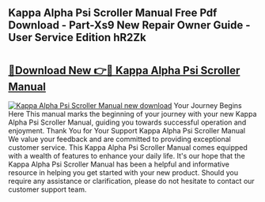 ## Kappa Alpha Psi Scroller Manual Free Pdf Download - Part-Xs9 New Repair Owner Guide - User Service Edition hR2Zk

# <h2><a href="http://bc23227.oget.top/?id=Kappa+Alpha+Psi+Scroller+Manual">🔗Download New 👉🔴 Kappa Alpha Psi Scroller Manual</a></h2>

[![Kappa Alpha Psi Scroller Manual new download](https://i.imgur.com/5g1atiW.png)](http://bc23227.oget.top/?id=Kappa+Alpha+Psi+Scroller+Manual)
Your Journey Begins Here This manual marks the beginning of your journey with your new Kappa Alpha Psi Scroller Manual, guiding you towards successful operation and enjoyment. Thank You for Your Support Kappa Alpha Psi Scroller Manual We value your feedback and are committed to providing exceptional customer service. This Kappa Alpha Psi Scroller Manual comes equipped with a wealth of features to enhance your daily life. It's our hope that the Kappa Alpha Psi Scroller Manual has been a helpful and informative resource in helping you get started with your new product. Should you require any assistance or clarification, please do not hesitate to contact our customer support team.
